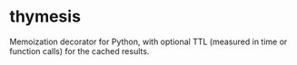 # thymesis
Memoization decorator for Python, with optional TTL (measured in time or function calls) for the cached results.
